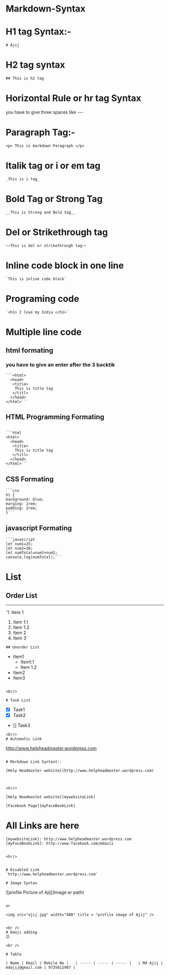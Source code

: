 # Markdown-Syntax

# H1 tag Syntax:-
```
# Ajij
```



# H2 tag syntax

```
## This is h2 tag
```  

# Horizontal Rule or hr tag Syntax  
 you have to give three spaces like ---




# Paragraph Tag:-
```
<p> This is markdown Paragraph </p>
```  

# Italik tag or i or em tag
```
_This is i tag_
```  
# Bold Tag or Strong Tag
```
__This is Strong and Bold tag__
```  

# Del or Strikethrough tag
```
~~This is del or strikethrough tag~~
```  


# Inline code block in one line
```
`This is inline code block`
```

# Programing code  

```  
`<h1> I love my India </h1>`  
```  

# Multiple line code


## html formating
### you have to give an enter after the 3 backtik

```
```<html>
  <head> 
   <title>
    This is title tag
   </titl>
  </head>
</html>```
```
## HTML Programming Formating
```

```html
<html>
  <head> 
   <title>
    This is title tag
   </titl>
  </head>
</html>```  
```  

## CSS Formating
```
```css
h1 {
background: blue;
marging: 1rem;
padding: 2rem;
}```
```  

## javascript Formating  
```
```javascript
let num1=25;
let num2=30;
let numTotal=num1+num2;
console.log(numTotal);```  

```  
# List
## Order List
---  
`1. Item 1
   1. Item 1.1
   2. Item 1.2
2. Item 2
3. Item 3`  
```
## Unorder List
```
- Item1
   - Item1.1
   - Item 1.2
- Item2
- Item3
```

<br/>

# Task List
```
- [x] Task1
- [x] Task2
- [] Task3
```
<br/>
# Automatic Link 
```
http://www.helpheadmaster.wordpress.com
```

# Markdown Link Syntext:-

```
`[Help Headmaster website](http://www.helpheadmaster.wordpress.com)`
```


<hr/>
```
`[Help Headmastet website][mywebsiteLink]`  

`[Facebook Page][myFaceBookLink]`
  

# All Links are here
`[mywebsiteLink]: http://www.helpheadmaster.wordpress.com
[myFaceBookLink]: http://www.facebook.com/mdaziz`

```

<hr/>


# Disabled Link
`http://www.helpheadmaster.wordpress.com`

# Image Syntax 
```
![profile Picture of Ajij](Image er path)
```  

or  
```
`<img src="ajij.jpg" width="400" title = "profile image of Ajij" />`
```  

<br />
# Emoji adding
😊

<br />  

# Table  
```
`| Name | Email | Mobile No |  
| ----- | ----- | ----- |  
| Md Ajij | mdajij@gmail.com | 9735612987 |`

```






